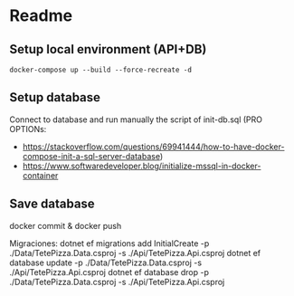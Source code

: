 # Readme

## Setup local environment (API+DB)
`docker-compose up --build --force-recreate -d`

## Setup database
Connect to database and run manually the script of init-db.sql
(PRO OPTIONs:
- https://stackoverflow.com/questions/69941444/how-to-have-docker-compose-init-a-sql-server-database)
- https://www.softwaredeveloper.blog/initialize-mssql-in-docker-container

## Save database
docker commit & docker push

Migraciones: 
dotnet ef migrations add InitialCreate -p ./Data/TetePizza.Data.csproj -s ./Api/TetePizza.Api.csproj
dotnet ef database update  -p ./Data/TetePizza.Data.csproj -s ./Api/TetePizza.Api.csproj
dotnet ef database drop  -p ./Data/TetePizza.Data.csproj -s ./Api/TetePizza.Api.csproj